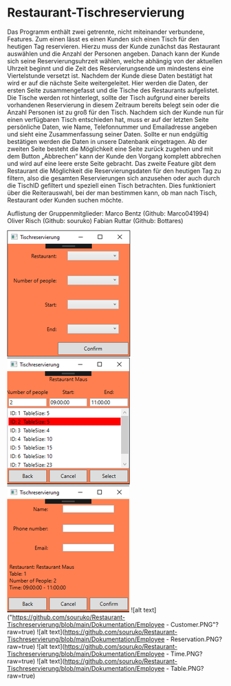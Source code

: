 # Restaurant-Tischreservierung
Das Programm enthält zwei getrennte, nicht miteinander verbundene, Features. Zum einen lässt es einen Kunden sich einen Tisch für den heutigen Tag reservieren. Hierzu muss der Kunde zunächst das Restaurant auswählen und die Anzahl der Personen angeben. Danach kann der Kunde sich seine Reservierungsuhrzeit wählen, welche abhängig von der aktuellen Uhrzeit beginnt und die Zeit des Reservierungsende um mindestens eine Viertelstunde versetzt ist. Nachdem der Kunde diese Daten bestätigt hat wird er auf die nächste Seite weitergeleitet. Hier werden die Daten, der ersten Seite zusammengefasst und die Tische des Restaurants aufgelistet. Die Tische werden rot hinterlegt, sollte der Tisch aufgrund einer bereits vorhandenen Reservierung in diesem Zeitraum bereits belegt sein oder die Anzahl Personen ist zu groß für den Tisch. Nachdem sich der Kunde nun für einen verfügbaren Tisch entschieden hat, muss er auf der letzten Seite persönliche Daten, wie Name, Telefonnummer und Emailadresse angeben und sieht eine Zusammenfassung seiner Daten. Sollte er nun endgültig bestätigen werden die Daten in unsere Datenbank eingetragen. Ab der zweiten Seite besteht die Möglichkeit eine Seite zurück zugehen und mit dem Button „Abbrechen“ kann der Kunde den Vorgang komplett abbrechen und wird auf eine leere erste Seite gebracht. Das zweite Feature gibt dem Restaurant die Möglichkeit die Reservierungsdaten für den heutigen Tag zu filtern, also die gesamten Reservierungen sich anzusehen oder auch durch die TischID gefiltert und speziell einen Tisch betrachten. Dies funktioniert über die Reiterauswahl, bei der man bestimmen kann, ob man nach Tisch, Restaurant oder Kunden suchen möchte.


Auflistung der Gruppenmitglieder:
Marco Bentz   (Github: Marco041994)
Oliver Risch  (Github: souruko)
Fabian Ruttar (Github: Bottares)

![alt text](https://github.com/souruko/Restaurant-Tischreservierung/blob/main/Dokumentation/Customer-View1.PNG?raw=true)
![alt text](https://github.com/souruko/Restaurant-Tischreservierung/blob/main/Dokumentation/Customer-View2.PNG?raw=true)
![alt text](https://github.com/souruko/Restaurant-Tischreservierung/blob/main/Dokumentation/Customer-View3.PNG?raw=true)
![alt text]("https://github.com/souruko/Restaurant-Tischreservierung/blob/main/Dokumentation/Employee - Customer.PNG"?raw=true)
![alt text](https://github.com/souruko/Restaurant-Tischreservierung/blob/main/Dokumentation/Employee - Reservation.PNG?raw=true)
![alt text](https://github.com/souruko/Restaurant-Tischreservierung/blob/main/Dokumentation/Employee - Time.PNG?raw=true)
![alt text](https://github.com/souruko/Restaurant-Tischreservierung/blob/main/Dokumentation/Employee - Table.PNG?raw=true)
